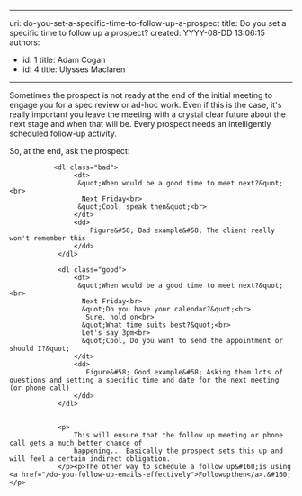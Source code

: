

---
uri: do-you-set-a-specific-time-to-follow-up-a-prospect
title: Do you set a specific time to follow up a prospect?
created: YYYY-08-DD 13:06:15
authors:
  - id: 1
    title: Adam Cogan
  - id: 4
    title: Ulysses Maclaren
---




<span class='intro'> <p>Sometimes the prospect is not ready at the end of the initial meeting to engage you for a spec review or ad-hoc work. Even if this is the case, it's really important you leave the meeting with a crystal clear future about the next stage and when that will be. Every prospect needs an intelligently scheduled follow-up activity.</p> </span>

<p>
                So, at the end, ask the prospect&#58;
             </p>

               <dl class="bad">
                    <dt>
                     &quot;When would be a good time to meet next?&quot;<br>
                      Next Friday<br>
                     &quot;Cool, speak then&quot;<br>
                    </dt>
                    <dd>
                        Figure&#58; Bad example&#58; The client really won't remember this
                    </dd>
                </dl>
  
                <dl class="good">
                    <dt>
                     &quot;When would be a good time to meet next?&quot;<br>
                      Next Friday<br>
                      &quot;Do you have your calendar?&quot;<br>
                       Sure, hold on<br>
                      &quot;What time suits best?&quot;<br>
                      Let's say 3pm<br>
                      &quot;Cool, Do you want to send the appointment or should I?&quot;
                    </dt>
                    <dd>
                       Figure&#58; Good example&#58; Asking them lots of questions and setting a specific time and date for the next meeting (or phone call)
                    </dd>
                </dl>
 

                <p>
                    This will ensure that the follow up meeting or phone call gets a much better chance of 
                    happening... Basically the prospect sets this up and will feel a certain indirect obligation.
                </p><p>The other way to schedule a follow up&#160;is using ​<a href="/do-you-follow-up-emails-effectively">Followupthen</a>.&#160;</p>



